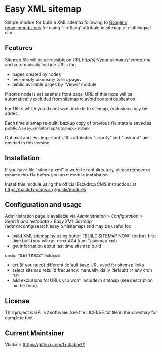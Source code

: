 Easy XML sitemap
===================================

Simple module for build a XML sitemap following to 
[Google's recommendations](https://support.google.com/webmasters/answer/2620865) 
for using "hreflang" attribute in sitemap of multilingual site.

Features
--------
Sitemap file will be accessible on URL *http(s)://your.domain/sitemap.xml* 
and automatically include URLs for: 

- pages created by nodes
- non-empty taxonomy terms pages
- public available pages by "Views" module

If some node is set as site's front page, URL of this node will be 
automatically excluded from sitemap to avoid content duplication.

For URLs which you do not want include to sitemap, exclusions may be added.

Each time sitemap re-built, backup copy of previous file state is saved as 
public://easy_xmlsitemap/sitemap.xml.bak

Optional and less important URLs attributes "priority" and "lastmod" 
are omitted in this version.

Installation
------------
If you have file "sitemap.xml" in website root directory, please remove 
or rename this file before you start module installation.

Install this module using the official Backdrop CMS instructions at 
https://backdropcms.org/guide/modules

Configuration and usage
-----------------------
Administration page is available via *Administration > Configuration > 
Search and metadata > Easy XML Sitemap* (admin/config/search/easy_xmlsitemap) 
and may be useful for:

- build XML sitemap by using button "BUILD SITEMAP NOW" (before first time build 
you will get error 404 from "/sitemap.xml)
- get information about last time sitemap build

under "SETTINGS" fieldset:
- set (if you need) different default base URL used for sitemap links
- select sitemap rebuild frequency: manually, daily (default) or any cron run
- add exclusions for URLs you won't include in sitemap (see description on the form).

License
-------

This project is GPL v2 software. See the LICENSE.txt file in this directory for
complete text.

Current Maintainer
------------------

Vladimir (https://github.com/findlabnet/)

